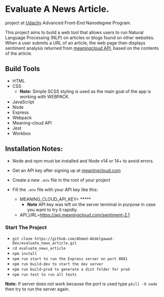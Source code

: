 # Evaluate A News Article.

project at [Udacity](https://www.udacity.com/course/react-nanodegree--nd019) Advanced Front-End Nanodegree Program.

This project aims to build a web tool that allows users to run Natural Language Processing (NLP) on articles or blogs found on other websites. When a user submits a URL of an article, the web page then displays sentiment analysis returned from [meaningcloud API](https://www.meaningcloud.com/products/sentiment-analysis), based on the contents of the article.

## Build Tools
* HTML
* CSS  
  * **Note:** Simple SCSS styling is used as the main goal of the app is working with WEBPACK.
* JavaScript
* Node
* Express
* Webpack
* Meaning-cloud API
* Jest
* Workbox 

## Installation Notes:
* Node and npm must be installed and Node v14 or 14+ to avoid errors.

* Get an API key after signing up at [meaningcloud.com](https://www.meaningcloud.com/developer/create-account) 

* Create a new `.env` file in the root of your project

* Fill the `.env` file with your API key like this:
    * MEANING_CLOUD_API_KEY= *****
      * **Note** API key was left on the server terminal in purpose in case you want to try it rapidly. 
    * API_URL=https://api.meaningcloud.com/sentiment-2.1

### Start The Project
- `git clone https://github.com/Ahmed-Abdelgawad-Dev/evaluate_news_article.git`
- `cd evaluate_news_article`
- `npm install`
- `npm run start to run the Express server on port 8081`
- `npm run build-dev to start the dev server`
- `npm run build-prod to generate a dist folder for prod`
- `npm run test to run all tests`

**Note:** If server does not work because the port is used type  `pkill -9 node` then try to run the server again.
